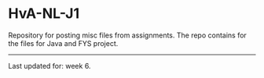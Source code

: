 # HvA-NL-J1

Repository for posting misc files from assignments. The repo contains for the files for Java and FYS project.

---

Last updated for: week 6.

